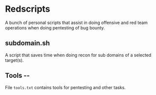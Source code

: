 # Redscripts
A bunch of personal scripts that assist in doing offensive and red team operations when doing pentesting of bug bounty.

## subdomain.sh
A script that saves time when doing recon for sub domains of a selected target(s).

## Tools --
File <code>tools.txt</code> contains tools for pentesting and other tasks.
